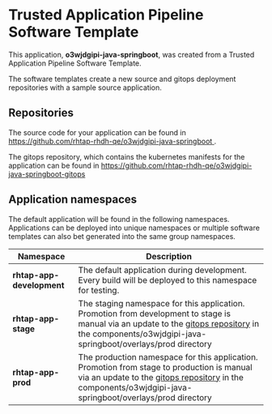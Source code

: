 # Trusted Application Pipeline Software Template

This application, **o3wjdgipi-java-springboot**, was created from a Trusted Application Pipeline Software Template.

The software templates create a new source and gitops deployment repositories with a sample source application. 

## Repositories

The source code for your application can be found in [https://github.com/rhtap-rhdh-qe/o3wjdgipi-java-springboot ](https://github.com/rhtap-rhdh-qe/o3wjdgipi-java-springboot ).
 
The gitops repository, which contains the kubernetes manifests for the application can be found in 
[https://github.com/rhtap-rhdh-qe/o3wjdgipi-java-springboot-gitops ](https://github.com/rhtap-rhdh-qe/o3wjdgipi-java-springboot-gitops ) 

## Application namespaces 

The default application will be found in the following namespaces. Applications can be deployed into unique namespaces or multiple software templates can also bet generated into the same group namespaces.  

|  Namespace   |  Description   |  
| -------- | -------- |   
| **rhtap-app-development** | The default application during development. Every build will be deployed to this namespace for testing. | 
| **rhtap-app-stage** | The staging namespace for this application. Promotion from development to stage is manual via an update to the [gitops repository](https://github.com/rhtap-rhdh-qe/o3wjdgipi-java-springboot-gitops ) in the components/o3wjdgipi-java-springboot/overlays/prod directory |  
| **rhtap-app-prod** | The production namespace for this application. Promotion from stage to production is manual via an update to the [gitops repository](https://github.com/rhtap-rhdh-qe/o3wjdgipi-java-springboot-gitops ) in the components/o3wjdgipi-java-springboot/overlays/prod directory | 